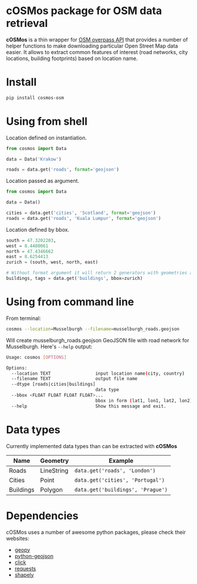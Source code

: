 # cOSMos package for OSM data retrieval
**cOSMos** is a thin wrapper for [OSM overpass API](http://wiki.openstreetmap.org/wiki/Overpass_API) that provides a number of helper functions to make downloading particular Open Street Map data easier. It allows to extract common features of interest (road networks, city locations, building footprints) based on location name.

# Install
```bash
pip install cosmos-osm
```

# Using from shell
Location defined on instantiation.
```python
from cosmos import Data

data = Data('Krakow')

roads = data.get('roads', format='geojson')
```

Location passed as argument.
```python
from cosmos import Data

data = Data()

cities = data.get('cities', 'Scotland', format='geojson')
roads = data.get('roads', 'Kuala Lumpur', format='geojson')
```

Location defined by bbox.
```python
south = 47.3202203,
west = 8.4480061
north = 47.4346662
east = 8.6254413
zurich = (south, west, north, east)

# Without format argument it will return 2 generators with geometries and tags.
buildings, tags = data.get('buildings', bbox=zurich)
```

# Using from command line
From terminal:
```bash
cosmos --location=Musselburgh --filename=musselburgh_roads.geojson
```
Will create musselburgh_roads.geojson GeoJSON file with road network for Musselburgh. Here's `--help` output:
```bash
Usage: cosmos [OPTIONS]

Options:
  --location TEXT                 input location name(city, country)
  --filename TEXT                 output file name
  --dtype [roads|cities|buildings]
                                  data type
  --bbox <FLOAT FLOAT FLOAT FLOAT>...
                                  bbox in form (lat1, lon1, lat2, lon2)
  --help                          Show this message and exit.
```

# Data types
Currently implemented data types than can be extracted with **cOSMos**

| Name | Geometry | Example |
|------|----------|---------|
| Roads| LineString| `data.get('roads', 'London')`|
| Cities| Point | `data.get('cities', 'Portugal')`|
| Buildings | Polygon | `data.get('buildings', 'Prague')`|

# Dependencies
cOSMos uses a number of awesome python packages, please check their websites:

* [geopy](https://github.com/geopy/geopy)
* [python-geojson](https://github.com/frewsxcv/python-geojson)
* [click](http://click.pocoo.org/5/)
* [requests](http://docs.python-requests.org/en/master/)
* [shapely](http://toblerity.org/shapely/)
